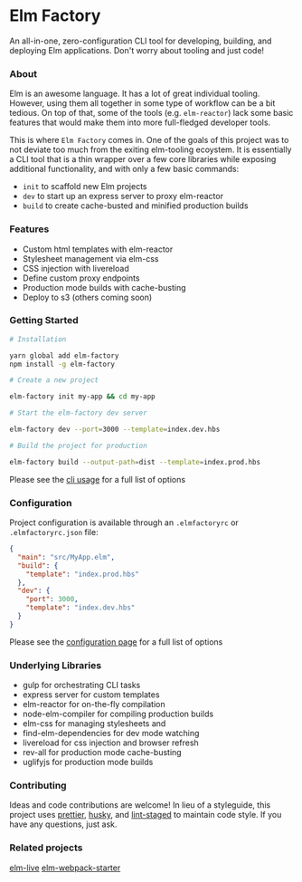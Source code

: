 # Elm Factory

An all-in-one, zero-configuration CLI tool for developing, building, and deploying Elm applications. Don't worry about tooling and just code!

### About

Elm is an awesome language. It has a lot of great individual tooling. However, using them all together in some type of workflow can be a bit tedious. On top of that, some of the tools (e.g. `elm-reactor`) lack some basic features that would make them into more full-fledged developer tools.

This is where `Elm Factory` comes in. One of the goals of this project was to not deviate too much from the exiting elm-tooling ecoystem. It is essentially a CLI tool that is a thin wrapper over a few core libraries while exposing additional functionality, and with only a few basic commands:

- `init` to scaffold new Elm projects
- `dev` to start up an express server to proxy elm-reactor
- `build` to create cache-busted and minified production builds

### Features
- Custom html templates with elm-reactor
- Stylesheet management via elm-css
- CSS injection with livereload
- Define custom proxy endpoints
- Production mode builds with cache-busting
- Deploy to s3 (others coming soon)

### Getting Started

```sh
# Installation

yarn global add elm-factory
npm install -g elm-factory

# Create a new project

elm-factory init my-app && cd my-app

# Start the elm-factory dev server

elm-factory dev --port=3000 --template=index.dev.hbs

# Build the project for production

elm-factory build --output-path=dist --template=index.prod.hbs

```

Please see the [cli usage](https://github.com/farism/elm-factory/blob/master/guides/cli-usage.md) for a full list of options


### Configuration

Project configuration is available through an `.elmfactoryrc` or `.elmfactoryrc.json` file:
```json
{
  "main": "src/MyApp.elm",
  "build": {
    "template": "index.prod.hbs"
  },
  "dev": {
    "port": 3000,
    "template": "index.dev.hbs"
  }
}
```

Please see the [configuration page](https://github.com/farism/elm-factory/blob/master/guides/configuration.md) for a full list of options

### Underlying Libraries

- gulp for orchestrating CLI tasks
- express server for custom templates
- elm-reactor for on-the-fly compilation
- node-elm-compiler for compiling production builds
- elm-css for managing stylesheets and
- find-elm-dependencies for dev mode watching
- livereload for css injection and browser refresh
- rev-all for production mode cache-busting
- uglifyjs for production mode builds

### Contributing

Ideas and code contributions are welcome! In lieu of a styleguide, this project uses [prettier](https://github.com/prettier/prettier), [husky](https://github.com/typicode/husky), and [lint-staged](https://github.com/okonet/lint-staged) to maintain code style. If you have any questions, just ask.

### Related projects
[elm-live](https://github.com/tomekwi/elm-live)
[elm-webpack-starter](https://github.com/jiwhiz/elm-bootstrap-webpack-starter)
